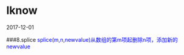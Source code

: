 # Iknow
2017-12-01    
 <!-- 引入样式 -->
 <link rel="stylesheet" href="https://unpkg.com/element-ui/lib/theme-default/index.css">
###8.splice
  <span style="color:blue;">
   splice(m,n,newvalue)从数组的第m项起删除n项，添加新的newvalue
 </span>
